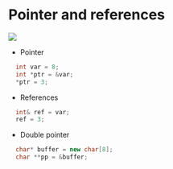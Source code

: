# Pointer and references

![](http://cdncontribute.geeksforgeeks.org/wp-content/uploads/pointer2pointer.png)

- Pointer

```cpp
  int var = 8;
  int *ptr = &var;
  *ptr = 3;
```

- References

```cpp
  int& ref = var;
  ref = 3;
```

- Double pointer

```cpp
  char* buffer = new char[8];
  char **pp = &buffer;
```
